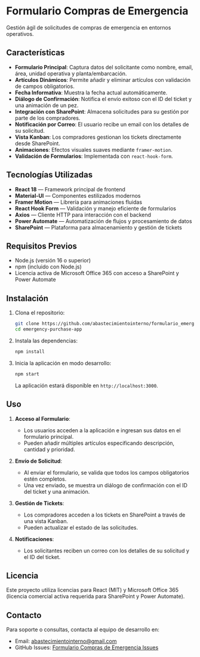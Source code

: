 # Formulario Compras de Emergencia
Gestión ágil de solicitudes de compras de emergencia en entornos operativos.

## Características

- **Formulario Principal**: Captura datos del solicitante como nombre, email, área, unidad operativa y planta/embarcación.
- **Artículos Dinámicos**: Permite añadir y eliminar artículos con validación de campos obligatorios.
- **Fecha Informativa**: Muestra la fecha actual automáticamente.
- **Diálogo de Confirmación**: Notifica el envío exitoso con el ID del ticket y una animación de un pez.
- **Integración con SharePoint**: Almacena solicitudes para su gestión por parte de los compradores.
- **Notificación por Correo**: El usuario recibe un email con los detalles de su solicitud.
- **Vista Kanban**: Los compradores gestionan los tickets directamente desde SharePoint.
- **Animaciones**: Efectos visuales suaves mediante `framer-motion`.
- **Validación de Formularios**: Implementada con `react-hook-form`.

## Tecnologías Utilizadas

- **React 18** — Framework principal de frontend
- **Material-UI** — Componentes estilizados modernos
- **Framer Motion** — Librería para animaciones fluidas
- **React Hook Form** — Validación y manejo eficiente de formularios
- **Axios** — Cliente HTTP para interacción con el backend
- **Power Automate** — Automatización de flujos y procesamiento de datos
- **SharePoint** — Plataforma para almacenamiento y gestión de tickets

## Requisitos Previos

- Node.js (versión 16 o superior)
- npm (incluido con Node.js)
- Licencia activa de Microsoft Office 365 con acceso a SharePoint y Power Automate

## Instalación

1. Clona el repositorio:
   ```bash
   git clone https://github.com/abastecimientointerno/formulario_emergencia_compras.git
   cd emergency-purchase-app
   ```

2. Instala las dependencias:
   ```bash
   npm install
   ```

3. Inicia la aplicación en modo desarrollo:
   ```bash
   npm start
   ```
   La aplicación estará disponible en `http://localhost:3000`.

## Uso

1. **Acceso al Formulario**:
   - Los usuarios acceden a la aplicación e ingresan sus datos en el formulario principal.
   - Pueden añadir múltiples artículos especificando descripción, cantidad y prioridad.

2. **Envío de Solicitud**:
   - Al enviar el formulario, se valida que todos los campos obligatorios estén completos.
   - Una vez enviado, se muestra un diálogo de confirmación con el ID del ticket y una animación.

3. **Gestión de Tickets**:
   - Los compradores acceden a los tickets en SharePoint a través de una vista Kanban.
   - Pueden actualizar el estado de las solicitudes.

4. **Notificaciones**:
   - Los solicitantes reciben un correo con los detalles de su solicitud y el ID del ticket.

## Licencia

Este proyecto utiliza licencias para React (MIT) y Microsoft Office 365 (licencia comercial activa requerida para SharePoint y Power Automate).

## Contacto

Para soporte o consultas, contacta al equipo de desarrollo en:
- Email: abastecimientointerno@gmail.com
- GitHub Issues: [Formulario Compras de Emergencia Issues](https://github.com/abastecimientointerno/formulario_emergencia_compras/issues)